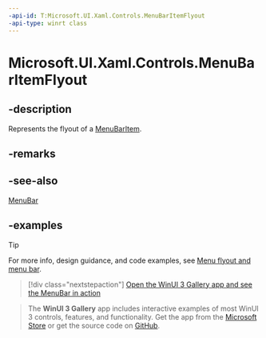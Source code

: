 ```yaml
---
-api-id: T:Microsoft.UI.Xaml.Controls.MenuBarItemFlyout
-api-type: winrt class
---
```

<!-- Class syntax.
public class MenuBarItemFlyout : MenuFlyout, MenuFlyout
-->

# Microsoft.UI.Xaml.Controls.MenuBarItemFlyout

## -description

Represents the flyout of a [MenuBarItem](menubaritem.md).

## -remarks

## -see-also

[MenuBar](menubar.md)

## -examples

> [!TIP]
> For more info, design guidance, and code examples, see [Menu flyout and menu bar](/windows/apps/design/controls/menus).

> [!div class="nextstepaction"]
> [Open the WinUI 3 Gallery app and see the MenuBar in action](winui3gallery:/item/MenuBar)

> The **WinUI 3 Gallery** app includes interactive examples of most WinUI 3 controls, features, and functionality. Get the app from the [Microsoft Store](https://www.microsoft.com/store/productId/9P3JFPWWDZRC) or get the source code on [GitHub](https://github.com/microsoft/WinUI-Gallery).
